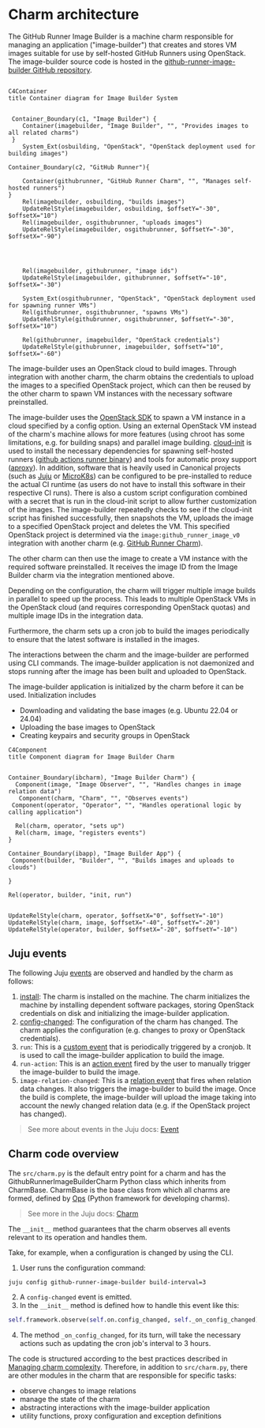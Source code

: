 # Charm architecture

The GitHub Runner Image Builder is a machine charm responsible for managing an application ("image-builder")
that creates and stores VM images suitable for use by self-hosted GitHub Runners using OpenStack. 
The image-builder source code is hosted in the [github-runner-image-builder GitHub repository](https://github.com/canonical/github-runner-image-builder).

```mermaid

C4Container
title Container diagram for Image Builder System


 Container_Boundary(c1, "Image Builder") {
    Container(imagebuilder, "Image Builder", "", "Provides images to all related charms")
 }
    System_Ext(osbuilding, "OpenStack", "OpenStack deployment used for building images")

Container_Boundary(c2, "GitHub Runner"){

    Container(githubrunner, "GitHub Runner Charm", "", "Manages self-hosted runners")
}
    Rel(imagebuilder, osbuilding, "builds images")
    UpdateRelStyle(imagebuilder, osbuilding, $offsetY="-30", $offsetX="10")
    Rel(imagebuilder, osgithubrunner, "uploads images")
    UpdateRelStyle(imagebuilder, osgithubrunner, $offsetY="-30", $offsetX="-90")




    Rel(imagebuilder, githubrunner, "image ids")
    UpdateRelStyle(imagebuilder, githubrunner, $offsetY="-10", $offsetX="-30")

    System_Ext(osgithubrunner, "OpenStack", "OpenStack deployment used for spawning runner VMs")
    Rel(githubrunner, osgithubrunner, "spawns VMs")
    UpdateRelStyle(githubrunner, osgithubrunner, $offsetY="-30", $offsetX="10")

    Rel(githubrunner, imagebuilder, "OpenStack credentials")
    UpdateRelStyle(githubrunner, imagebuilder, $offsetY="10", $offsetX="-60")
```

The image-builder uses an OpenStack cloud to build images. 
Through integration with another charm, the charm obtains the credentials to upload the images to a specified OpenStack project,
which can then be reused by the other charm to spawn VM instances with the necessary software preinstalled.

The image-builder uses the [OpenStack SDK](https://docs.openstack.org/openstacksdk/latest/)  to spawn a VM instance in a cloud specified
by a config option. Using an external OpenStack VM instead of the charm's machine allows for more features
(using chroot has some limitations, e.g. for building snaps) and parallel image building.
[cloud-init](https://cloud-init.io/) is used to install the necessary dependencies for spawning self-hosted runners
([github actions runner binary](https://github.com/actions/runner)) and tools for automatic proxy support ([aproxy](https://github.com/canonical/aproxy)). 
In addition, software that is heavily used in Canonical projects (such as [Juju](https://juju.is/) or [MicroK8s](https://microk8s.io/)) 
can be configured to be pre-installed to reduce the actual CI runtime (as users do not have to install this software in their respective CI runs). 
There is also a custom script configuration combined with a secret that is run in the cloud-init script to allow further customization of the images.
The image-builder repeatedly checks to see if the cloud-init script has finished successfully, then snapshots the VM, uploads the image to a specified OpenStack project
and deletes the VM. This specified OpenStack project is determined via the `image:github_runner_image_v0` integration with another charm (e.g. [GitHub Runner Charm](https://charmhub.io/github-runner)).

The other charm can then use the image to create a VM instance with the required software preinstalled. It receives
the image ID from the Image Builder charm via the integration mentioned above.

Depending on the configuration, the charm will trigger multiple image builds in parallel to speed up the process. This
leads to multiple OpenStack VMs in the OpenStack cloud (and requires corresponding OpenStack quotas) and multiple
image IDs in the integration data.

Furthermore, the charm sets up a cron job to build the images periodically to ensure that the latest software is installed in the images.


The interactions between the charm and the image-builder are performed using CLI commands. 
The image-builder application is not daemonized and stops running after the image has been built
and uploaded to OpenStack.

The image-builder application is initialized by the charm before it can be used. Initialization includes

- Downloading and validating the base images (e.g. Ubuntu 22.04 or 24.04)
- Uploading the base images to OpenStack
- Creating keypairs and security groups in OpenStack 


```mermaid
C4Component
title Component diagram for Image Builder Charm


Container_Boundary(ibcharm), "Image Builder Charm") {
  Component(image, "Image Observer", "", "Handles changes in image relation data")
   Component(charm, "Charm", "", "Observes events") 
 Component(operator, "Operator", "", "Handles operational logic by calling application")

  Rel(charm, operator, "sets up")
  Rel(charm, image, "registers events")
}

Container_Boundary(ibapp), "Image Builder App") {
 Component(builder, "Builder", "", "Builds images and uploads to clouds")

}

Rel(operator, builder, "init, run")


UpdateRelStyle(charm, operator, $offsetX="0", $offsetY="-10")
UpdateRelStyle(charm, image, $offsetX="-40", $offsetY="-20")
UpdateRelStyle(operator, builder, $offsetX="-20", $offsetY="-10")
```


## Juju events

The following Juju [events](https://juju.is/docs/sdk/event) are observed and handled by the charm as follows:

1. [install](https://juju.is/docs/sdk/install-event): The charm is installed on the machine. The charm initializes the machine by installing dependent software packages,
storing OpenStack credentials on disk and initializing the image-builder application.
2. [config-changed](https://juju.is/docs/sdk/config-changed-event): The configuration of the charm has changed. The charm applies the configuration (e.g. changes to proxy or OpenStack credentials).
3. `run`: This is a [custom event](https://juju.is/docs/sdk/custom-event) that is periodically triggered by a cronjob. It is used to call the image-builder application to build the image.
4. `run-action`: This is an [action event](https://juju.is/docs/sdk/action-name-action-event) fired by the user to manually trigger the image-builder to build the image.
5. `image-relation-changed`: This is a [relation event](https://juju.is/docs/sdk/relation-events) that fires when relation data changes. It also triggers the image-builder to build the image.
Once the build is complete, the image-builder will upload the image taking into account the newly changed relation data (e.g. if the OpenStack project has changed).

> See more about events in the Juju docs: [Event](https://juju.is/docs/sdk/event)

## Charm code overview

The `src/charm.py` is the default entry point for a charm and has the GithubRunnerImageBuilderCharm Python class which inherits from CharmBase. CharmBase is the base class 
from which all charms are formed, defined by [Ops](https://juju.is/docs/sdk/ops) (Python framework for developing charms).

> See more in the Juju docs: [Charm](https://juju.is/docs/sdk/constructs#heading--charm)

The `__init__` method guarantees that the charm observes all events relevant to its operation and handles them.

Take, for example, when a configuration is changed by using the CLI.

1. User runs the configuration command:
```bash
juju config github-runner-image-builder build-interval=3
```
2. A `config-changed` event is emitted.
3. In the `__init__` method is defined how to handle this event like this:
```python
self.framework.observe(self.on.config_changed, self._on_config_changed)
```
4. The method `_on_config_changed`, for its turn, will take the necessary actions such as updating the cron job's interval to 3 hours.


The code is structured according to the best practices described in [Managing charm complexity](https://discourse.charmhub.io/t/specification-isd014-managing-charm-complexity/11619).
Therefore, in addition to `src/charm.py`, there are other modules in the charm that are responsible for specific tasks:

- observe changes to image relations
- manage the state of the charm
- abstracting interactions with the image-builder application
- utility functions, proxy configuration and exception definitions